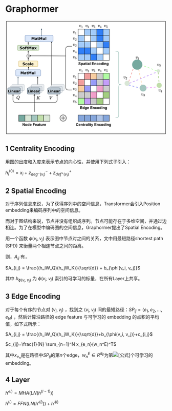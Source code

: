 # Graphormer



![Graphormer-1](./Graphormer-1.png)

## 1 Centrality Encoding

用图的出度和入度来表示节点的向心性，并使用下列式子引入：

$h_i^{(0)} = x_i + z^-_{deg^-(v_i)}+z^+_{def^+(v_i)}$



## 2 Spatial Encoding

对于序列信息来说，为了获得序列中的空间信息，Transformer会引入Position embedding来编码序列中的空间信息。

而对于图结构来说，节点并没有组织成序列。节点可能存在于多维空间，并通过边相连。为了在模型中编码图的空间信息，Graphormer提出了Spatial Encoding。

用一个函数 $\phi(v_i, v_j)$ 表示图中节点对之间的关系，文中用最短路径shortest path (SPD) 来衡量两个相连节点之间的距离。

则，$A_{ij}$ 有，

$A_{i,j} = \frac{(h_iW_Q)(h_jW_K)}{\sqrt{d}} + b_{\phi(v_i, v_j)}$

其中 $b_{\phi(v_i, v_j)}$ 为 $\phi(v_i, v_j)$ 索引的可学习的标量，在所有Layer上共享。



## 3 Edge Encoding

对于每个有序的节点对 $(v_i, v_j)$ ，找到之 $(v_i, v_j)$ 间的最短路径：$SP_{ij}=(e_1,e_2,...,e_N)$ ，然后计算沿路径的 edge feature 与可学习的 embedding 的点积的平均值，如下式所示：

$A_{i,j} = \frac{(h_iW_Q)(h_jW_K)}{\sqrt{d}}+b_{\phi(v_i, v_j)}+c_{i,j}$

$c_{ij}=\frac{1}{N} \sum_{n=1}^N x_{e_n}(w_n^E)^T$

其中$x_{e_n}$是在路径中$SP_{ij}$的第$n$个edge，$w_n^E \in R^{d_E}$为第![[公式]](https://www.zhihu.com/equation?tex=n)个可学习的 embedding。



## 4 Layer

$h'^{(l)}=MHA(LN(h^{(l-1)}))$

$h^{(l)}=FFN(LN(h'^{(l)}))+h'^{(l)}$









